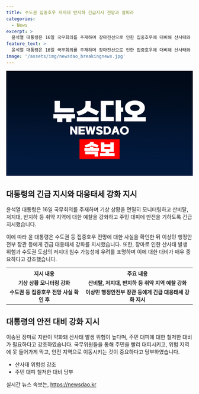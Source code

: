 ```yaml
---
title: 수도권 집중호우 저지대 반지하 긴급지시 전망과 살피라
categories:
  - News
excerpt: >
  윤석열 대통령은 16일 국무회의를 주재하며 장마전선으로 인한 집중호우에 대비해 산사태와 침수 피해를 방지하기 위한 긴급 대응태세를 지시했다. 이에 대변인은 이를 서면브리핑을 통해 밝혔으며, 윤 대통령은 국무회의에서도 수재에 대한 신속한 대비가 중요하다고 강조했다. 주민센터 등을 통해 주민을 대피시키고, 위험 지역에 못 들어가게 막고, 안전 지역으로 이동시키는 것이 중요하다고 국무위원들에 당부했다.
feature_text: >
  윤석열 대통령은 16일 국무회의를 주재하며 장마전선으로 인한 집중호우에 대비해 산사태와 침수 피해를 방지하기 위한 긴급 대응태세를 지시했다. 이에 대변인은 이를 서면브리핑을 통해 밝혔으며, 윤 대통령은 국무회의에서도 수재에 대한 신속한 대비가 중요하다고 강조했다. 주민센터 등을 통해 주민을 대피시키고, 위험 지역에 못 들어가게 막고, 안전 지역으로 이동시키는 것이 중요하다고 국무위원들에 당부했다.
image: '/assets/img/newsdao_breakingnews.jpg'
---
```


<p><img src="/assets/img/newsdao_breakingnews.jpg" alt="firstkoreanews 속보" /></p>

<h2 data-ke-size="size26">대통령의 긴급 지시와 대응태세 강화 지시</h2>

<p data-ke-size="size16">윤석열 대통령은 16일 국무회의를 주재하며 기상 상황을 면밀히 모니터링하고 산비탈, 저지대, 반지하 등 취약 지역에 대한 예찰을 강화하고 주민 대피에 만전을 기하도록 긴급 지시했습니다.</p>

<p data-ke-size="size16">이에 따라 윤 대통령은 수도권 등 집중호우 전망에 대한 사실을 확인한 뒤 이상민 행정안전부 장관 등에게 긴급 대응태세 강화를 지시했습니다. 또한, 장마로 인한 산사태 발생 위험과 수도권 도심의 저지대 침수 가능성에 우려를 표명하며 이에 대한 대비가 매우 중요하다고 강조했습니다.</p>

<table>
    <tr>
        <th>지시 내용</th>
        <th>주요 내용</th>
    </tr>
    <tr>
        <td style="text-align: center; height: 17px;"><b>기상 상황 모니터링 강화</b></td>
        <td style="text-align: center; height: 17px;"><b>산비탈, 저지대, 반지하 등 취약 지역 예찰 강화</b></td>
    </tr>
    <tr>
        <td style="text-align: center; height: 17px;"><b>수도권 등 집중호우 전망 사실 확인 후</b></td>
        <td style="text-align: center; height: 17px;"><b>이상민 행정안전부 장관 등에게 긴급 대응태세 강화 지시</b></td>
    </tr>
</table>

<h2 data-ke-size="size26">대통령의 안전 대비 강화 지시</h2>

<p data-ke-size="size16">이송된 장마로 지반이 약화돼 산사태 발생 위험이 높다며, 주민 대피에 대한 철저한 대비가 필요하다고 강조하였습니다. 국무위원들을 통해 주민을 빨리 대피시키고, 위험 지역에 못 들어가게 막고, 안전 지역으로 이동시키는 것이 중요하다고 당부하였습니다.</p>

<ul>
    <li>산사태 위험성 강조</li>
    <li>주민 대피 철저한 대비 당부</li>
</ul>
실시간 뉴스 속보는, <a href="https://newsdao.kr" rel="dofollow">https://newsdao.kr</a>


